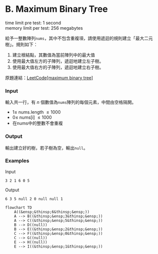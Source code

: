 # B. Maximum Binary Tree
time limit pre test: 1 second  
memory limit per test: 256 megabytes  

給予一整數陣列`nums`，其中不包含重複項，請使用遞迴的規則建立「最大二元樹」。規則如下：
1. 建立根結點，其數值為當前陣列中的最大值
2. 使用最大值左方的子陣列，遞迴地建立左子樹。
3. 使用最大值右方的子陣列，遞迴地建立右子樹。

原題連結：[LeetCode[maximum binary tree]](https://leetcode.com/problems/maximum-binary-tree/)

### Input
輸入共一行，有 $n$ 個數值為`nums`陣列的每個元素，中間由空格隔開。
- $1 \le$ nums.length $\le 1000$
- $0 \le$ nums[i] $\le 1000$
- 在nums中的整數不會重複

### Output
輸出建立好的樹，若子樹為空，輸出`null`。

### Examples
Input
```plain
3 2 1 6 0 5
```

Output
```plain
6 3 5 null 2 0 null null 1
```
```mermaid
flowchart TD
    A((&ensp;&thinsp;6&thinsp;&ensp;))  
    A --> B((&thinsp;&ensp;3&thinsp;&ensp;))
    A --> C((&thinsp;&ensp;5&thinsp;&ensp;))
    B --> D((null))
    B --> E((&thinsp;&ensp;2&thinsp;&ensp;))
    C --> F((&thinsp;&ensp;0&thinsp;&ensp;))
    C --> G((null))
    E --> H((null))
    E --> I((&thinsp;&ensp;1&thinsp;&ensp;))
```
